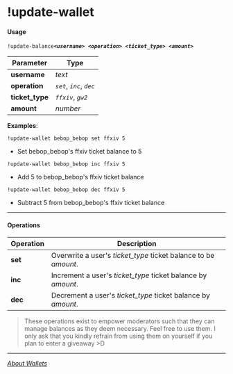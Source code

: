 # !update-wallet
#### Usage
`!update-balance`__*`<username>`*__` `__*`<operation>`*__` `__*`<ticket_type>`*__` `__*`<amount>`*__

|Parameter|Type|
|---|---|
|__username__|_text_|
|__operation__|_`set`_, _`inc`_, _`dec`_|
|__ticket_type__|_`ffxiv`_, _`gw2`_|
|__amount__|_number_|

__Examples__:

`!update-wallet bebop_bebop set ffxiv 5`
- Set bebop_bebop's ffxiv ticket balance to 5

`!update-wallet bebop_bebop inc ffxiv 5`
-  Add 5 to bebop_bebop's ffxiv ticket balance

`!update-wallet bebop_bebop dec ffxiv 5`
- Subtract 5 from bebop_bebop's ffxiv ticket balance

___

#### Operations
|Operation|Description|
|---|---|
|__set__|Overwrite a user's _ticket_type_ ticket balance to be _amount_.|
|__inc__|Increment a user's _ticket_type_ ticket balance by _amount_.|
|__dec__|Decrement a user's _ticket_type_ ticket balance by _amount_.|

> These operations exist to empower moderators such that they can
manage balances as they deem necessary. Feel free to use them. I only
ask that you kindly refrain from using them on yourself if you plan
to enter a giveaway >D

---

_[About Wallets](../wallet.md)_
